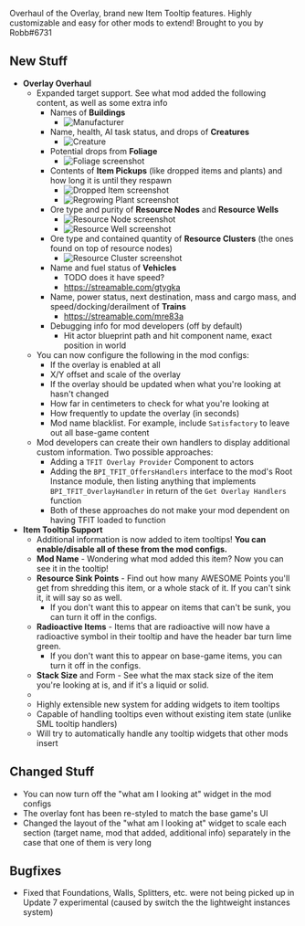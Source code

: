 Overhaul of the Overlay, brand new Item Tooltip features. Highly customizable and easy for other mods to extend! Brought to you by Robb#6731




## New Stuff

<!-- - TODO Support for looking at vehicles -->
- **Overlay Overhaul**
  - Expanded target support. See what mod added the following content, as well as some extra info
    - Names of **Buildings**
      - ![Manufacturer](https://i.imgur.com/WcLnRWZ.jpeg)
    - Name, health, AI task status, and drops of **Creatures**
      - ![Creature](TODO)
    - Potential drops from **Foliage**
      - ![Foliage screenshot](TODO)
    - Contents of **Item Pickups** (like dropped items and plants) and how long it is until they respawn
      - ![Dropped Item screenshot](TODO)
      - ![Regrowing Plant screenshot](TODO)
    - Ore type and purity of **Resource Nodes** and **Resource Wells**
      - ![Resource Node screenshot](TODO)
      - ![Resource Well screenshot](TODO)
    - Ore type and contained quantity of **Resource Clusters** (the ones found on top of resource nodes)
      - ![Resource Cluster screenshot](TODO)
    - Name and fuel status of **Vehicles**
      - TODO does it have speed?
      - https://streamable.com/gtygka
    - Name, power status, next destination, mass and cargo mass, and speed/docking/derailment of **Trains**
      - https://streamable.com/mre83a
    - Debugging info for mod developers (off by default)
      - Hit actor blueprint path and hit component name, exact position in world
  - You can now configure the following in the mod configs:
    - If the overlay is enabled at all
    - X/Y offset and scale of the overlay
    - If the overlay should be updated when what you're looking at hasn't changed
    - How far in centimeters to check for what you're looking at
    - How frequently to update the overlay (in seconds)
    - Mod name blacklist. For example, include `Satisfactory` to leave out all base-game content
  - Mod developers can create their own handlers to display additional custom information. Two possible approaches:
    - Adding a `TFIT Overlay Provider` Component to actors
    - Adding the `BPI_TFIT_OffersHandlers` interface to the mod's Root Instance module, then listing anything that implements `BPI_TFIT_OverlayHandler` in return of the `Get Overlay Handlers` function
    - Both of these approaches do not make your mod dependent on having TFIT loaded to function
- **Item Tooltip Support**
  - Additional information is now added to item tooltips! **You can enable/disable all of these from the mod configs.**
  - **Mod Name** - Wondering what mod added this item? Now you can see it in the tooltip!
  - **Resource Sink Points** - Find out how many AWESOME Points you'll get from shredding this item, or a whole stack of it. If you can't sink it, it will say so as well.
    - If you don't want this to appear on items that can't be sunk, you can turn it off in the configs.
  - **Radioactive Items** - Items that are radioactive will now have a radioactive symbol in their tooltip and have the header bar turn lime green.
    - If you don't want this to appear on base-game items, you can turn it off in the configs.
  - **Stack Size** and Form - See what the max stack size of the item you're looking at is, and if it's a liquid or solid.
  - 
  - Highly extensible new system for adding widgets to item tooltips
  - Capable of handling tooltips even without existing item state (unlike SML tooltip handlers)
  - Will try to automatically handle any tooltip widgets that other mods insert

## Changed Stuff

- You can now turn off the "what am I looking at" widget in the mod configs
- The overlay font has been re-styled to match the base game's UI
- Changed the layout of the "what am I looking at" widget to scale each section (target name, mod that added, additional info) separately in the case that one of them is very long

## Bugfixes

- Fixed that Foundations, Walls, Splitters, etc. were not being picked up in Update 7 experimental (caused by switch the the lightweight instances system)

